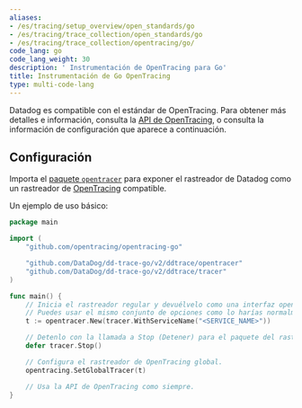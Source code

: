 ```yaml
---
aliases:
- /es/tracing/setup_overview/open_standards/go
- /es/tracing/trace_collection/open_standards/go
- /es/tracing/trace_collection/opentracing/go/
code_lang: go
code_lang_weight: 30
description: ' Instrumentación de OpenTracing para Go'
title: Instrumentación de Go OpenTracing
type: multi-code-lang
---
```



Datadog es compatible con el estándar de OpenTracing. Para obtener más detalles e información, consulta la [API de OpenTracing][1], o consulta la información de configuración que aparece a continuación.

## Configuración

Importa el [paquete `opentracer`][2] para exponer el rastreador de Datadog como un rastreador de [OpenTracing][3] compatible.

Un ejemplo de uso básico:

```go
package main

import (
    "github.com/opentracing/opentracing-go"

    "github.com/DataDog/dd-trace-go/v2/ddtrace/opentracer"
    "github.com/DataDog/dd-trace-go/v2/ddtrace/tracer"
)

func main() {
    // Inicia el rastreador regular y devuélvelo como una interfaz opentracing.Tracer.
    // Puedes usar el mismo conjunto de opciones como lo harías normalmente con el rastreador de Datadog.
    t := opentracer.New(tracer.WithServiceName("<SERVICE_NAME>"))

    // Detenlo con la llamada a Stop (Detener) para el paquete del rastreador.
    defer tracer.Stop()

    // Configura el rastreador de OpenTracing global.
    opentracing.SetGlobalTracer(t)

    // Usa la API de OpenTracing como siempre.
}
```

[1]: https://github.com/opentracing/opentracing-go
[2]: https://pkg.go.dev/github.com/DataDog/dd-trace-go/v2/ddtrace/opentracer
[3]: http://opentracing.io
